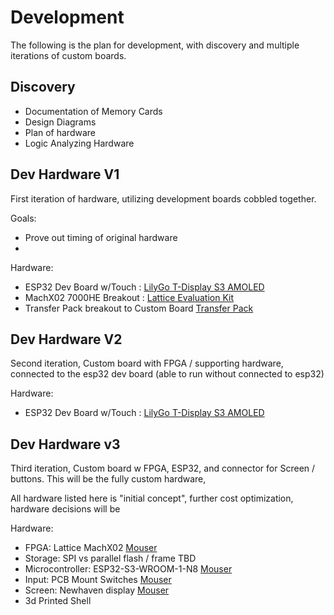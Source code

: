 # Development

The following is the plan for development, with discovery and multiple iterations of custom boards.

## Discovery

* Documentation of Memory Cards
* Design Diagrams
* Plan of hardware
* Logic Analyzing Hardware

## Dev Hardware V1
First iteration of hardware, utilizing development boards cobbled together.

Goals:

* Prove out timing of original hardware
* 

Hardware:

* ESP32 Dev Board w/Touch : [LilyGo T-Display S3 AMOLED](https://www.lilygo.cc/products/t-display-s3-amoled?variant=43228221636789)
* MachX02 7000HE Breakout : [Lattice Evaluation Kit](https://www.latticesemi.com/products/developmentboardsandkits/machxo2breakoutboardf)
* Transfer Pack breakout to Custom Board [Transfer Pack](Transfer-Pack-Breakout.md)

## Dev Hardware V2
Second iteration, Custom board with FPGA / supporting hardware, connected to the esp32 dev board (able to run without connected to esp32)

Hardware:
* ESP32 Dev Board w/Touch : [LilyGo T-Display S3 AMOLED](https://www.lilygo.cc/products/t-display-s3-amoled?variant=43228221636789)

## Dev Hardware v3
Third iteration, Custom board w FPGA, ESP32, and connector for Screen / buttons. This will be the fully custom hardware,  

All hardware listed here is "initial concept", further cost optimization, hardware decisions will be 

Hardware:
* FPGA: Lattice MachX02 [Mouser](https://www.mouser.com/ProductDetail/Lattice/LCMXO2-1200HC-4TG100C?qs=O0MBHUYBjj1HTrW%252BXg%252BVUQ%3D%3D)
* Storage: SPI vs parallel flash / frame TBD
* Microcontroller: ESP32-S3-WROOM-1-N8 [Mouser](https://www.mouser.com/ProductDetail/Espressif-Systems/ESP32-S3-WROOM-1-N8?qs=sGAEpiMZZMu3sxpa5v1qrpuLb1YRQvRH486xd1meH8w%3D)
* Input: PCB Mount Switches [Mouser](https://www.mouser.com/ProductDetail/CK/TLS-A-040J-LFS?qs=GedFDFLaBXFBOP%252BaqwFsiQ%3D%3D)
* Screen: Newhaven display [Mouser](https://www.mouser.com/ProductDetail/Newhaven-Display/NHD-1.8-160128B?qs=2wMNvWM5ZX6vJtW6l4VG4g%3D%3D)
* 3d Printed Shell